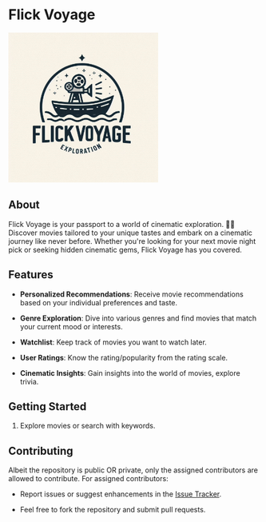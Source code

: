 # Flick Voyage

<img src = "https://github.com/imraklr/FlickVoyage/blob/main/logo.jpeg" width = 300px height = 300px />

## About

Flick Voyage is your passport to a world of cinematic exploration. 🎥✨ Discover movies tailored to your unique tastes and embark on a cinematic journey like never before. Whether you're looking for your next movie night pick or seeking hidden cinematic gems, Flick Voyage has you covered.

## Features

- **Personalized Recommendations**: Receive movie recommendations based on your individual preferences and taste.

- **Genre Exploration**: Dive into various genres and find movies that match your current mood or interests.

- **Watchlist**: Keep track of movies you want to watch later.

- **User Ratings**: Know the rating/popularity from the rating scale.

- **Cinematic Insights**: Gain insights into the world of movies, explore trivia.

## Getting Started

1. Explore movies or search with keywords.

## Contributing

Albeit the repository is public OR private, only the assigned contributors are allowed to contribute. For assigned contributors:

- Report issues or suggest enhancements in the [Issue Tracker](https://github.com/imraklr/FlickVoyage/issues).

- Feel free to fork the repository and submit pull requests.
